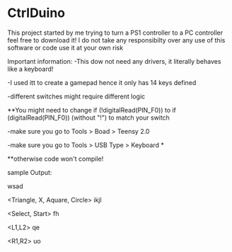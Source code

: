 # CtrlDuino
This project started by me trying to turn a PS1 controller to a PC controller
feel free to download it!
I do not take any responsibilty over any use of this software or code
use it at your own risk


Important information:
-This dow not need any drivers, it literally behaves like a keyboard!

-I used itt to create a gamepad hence it only has 14 keys defined

-different switches might require different logic

**You might need to change  if (!digitalRead(PIN_F0)) to  if (digitalRead(PIN_F0)) (without "!") to match your switch

-make sure you go to Tools > Boad > Teensy 2.0

-make sure you go to Tools > USB Type > Keyboard *

**otherwise code won't compile!


sample Output:

<Directions Pad:>
wsad

<Triangle, X, Aquare, Circle>
ikjl

<Select, Start>
fh

<L1,L2>
qe

<R1,R2>
uo
